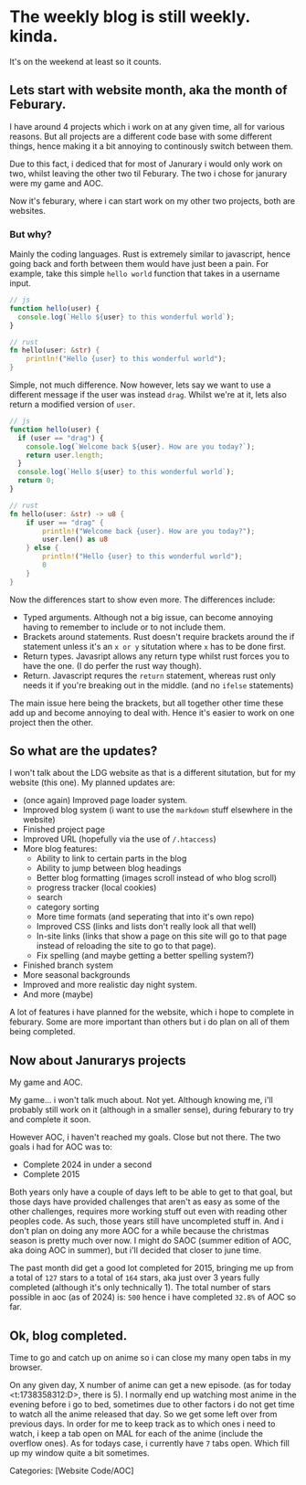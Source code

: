 # The weekly blog is still weekly. kinda.
It's on the weekend at least so it counts.

## Lets start with website month, aka the month of Feburary.
I have around 4 projects which i work on at any given time, all for various reasons. But all projects are a different code base with some different things, hence making it a bit annoying to continously switch between them.

Due to this fact, i dediced that for most of Janurary i would only work on two, whilst leaving the other two til Feburary. The two i chose for janurary were my game and AOC.

Now it's feburary, where i can start work on my other two projects, both are websites.

### But why?
Mainly the coding languages. Rust is extremely similar to javascript, hence going back and forth between them would have just been a pain. For example, take this simple `hello world` function that takes in a username input.
```js
// js
function hello(user) {
  console.log(`Hello ${user} to this wonderful world`);
}
```
```rust
// rust
fn hello(user: &str) {
    println!("Hello {user} to this wonderful world");
}
```
Simple, not much difference. Now however, lets say we want to use a different message if the user was instead `drag`. Whilst we're at it, lets also return a modified version of `user`.
```js
// js
function hello(user) {
  if (user == "drag") {
    console.log(`Welcome back ${user}. How are you today?`);
    return user.length;
  }
  console.log(`Hello ${user} to this wonderful world`);
  return 0;
}
```
```rust
// rust
fn hello(user: &str) -> u8 {
    if user == "drag" {
        println!("Welcome back {user}. How are you today?");
        user.len() as u8
    } else {
        println!("Hello {user} to this wonderful world");
        0
    }
}
```
Now the differences start to show even more. The differences include:
- Typed arguments. Although not a big issue, can become annoying having to remember to include or to not include them.
- Brackets around statements. Rust doesn't require brackets around the if statement unless it's an `x or y` situtation where `x` has to be done first.
- Return types. Javasript allows any return type whilst rust forces you to have the one. (I do perfer the rust way though).
- Return. Javascript requres the `return` statement, whereas rust only needs it if you're breaking out in the middle. (and no `ifelse` statements)

The main issue here being the brackets, but all together other time these add up and become annoying to deal with. Hence it's easier to work on one project then the other.

## So what are the updates?
I won't talk about the LDG website as that is a different situtation, but for my website (this one). My planned updates are:
- (once again) Improved page loader system.
- Improved blog system (i want to use the `markdown` stuff elsewhere in the website)
- Finished project page
- Improved URL (hopefully via the use of `/.htaccess`)
- More blog features:
  - Ability to link to certain parts in the blog
  - Ability to jump between blog headings
  - Better blog formatting (images scroll instead of who blog scroll)
  - progress tracker (local cookies)
  - search
  - category sorting
  - More time formats (and seperating that into it's own repo)
  - Improved CSS (links and lists don't really look all that well)
  - In-site links (links that show a page on this site will go to that page instead of reloading the site to go to that page).
  - Fix spelling (and maybe getting a better spelling system?)
- Finished branch system
- More seasonal backgrounds
- Improved and more realistic day night system.
- And more (maybe)

A lot of features i have planned for the website, which i hope to complete in feburary. Some are more important than others but i do plan on all of them being completed.

## Now about Janurarys projects
My game and AOC.

My game... i won't talk much about. Not yet.
Although knowing me, i'll probably still work on it (although in a smaller sense), during feburary to try and complete it soon.

However AOC, i haven't reached my goals. Close but not there.
The two goals i had for AOC was to:
- Complete 2024 in under a second
- Complete 2015

Both years only have a couple of days left to be able to get to that goal, but those days have provided challenges that aren't as easy as some of the other challenges, requires more working stuff out even with reading other peoples code.
As such, those years still have uncompleted stuff in. And i don't plan on doing any more AOC for a while because the christmas season is pretty much over now. I might do SAOC (summer edition of AOC, aka doing AOC in summer), but i'll decided that closer to june time.

The past month did get a good lot completed for 2015, bringing me up from a total of `127` stars to a total of `164` stars, aka just over 3 years fully completed (although it's only technically 1). The total number of stars possible in aoc (as of 2024) is: `500`
hence i have completed `32.8%` of AOC so far.

## Ok, blog completed.
Time to go and catch up on anime so i can close my many open tabs in my browser.

On any given day, X number of anime can get a new episode. (as for today <t:1738358312:D>, there is 5). I normally end up watching most anime in the evening before i go to bed, sometimes due to other factors i do not get time to watch all the anime released that day.
So we get some left over from previous days. In order for me to keep track as to which ones i need to watch, i keep a tab open on MAL for each of the anime (include the overflow ones). As for todays case, i currently have `7` tabs open. Which fill up my window
quite a bit sometimes.

Categories: [Website Code/AOC]
